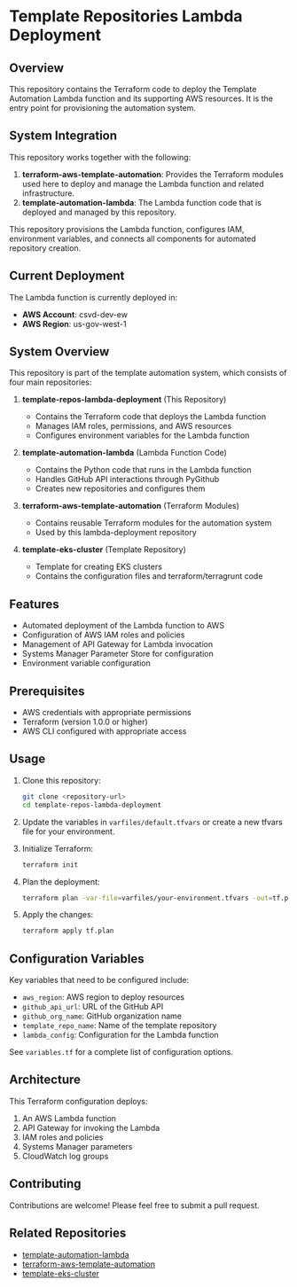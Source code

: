 # Template Repositories Lambda Deployment

## Overview

This repository contains the Terraform code to deploy the Template Automation Lambda function and its supporting AWS resources. It is the entry point for provisioning the automation system.

## System Integration

This repository works together with the following:

1. **terraform-aws-template-automation**: Provides the Terraform modules used here to deploy and manage the Lambda function and related infrastructure.
2. **template-automation-lambda**: The Lambda function code that is deployed and managed by this repository.

This repository provisions the Lambda function, configures IAM, environment variables, and connects all components for automated repository creation.

## Current Deployment

The Lambda function is currently deployed in:
- **AWS Account**: csvd-dev-ew
- **AWS Region**: us-gov-west-1

## System Overview

This repository is part of the template automation system, which consists of four main repositories:

1. **template-repos-lambda-deployment** (This Repository)
   * Contains the Terraform code that deploys the Lambda function
   * Manages IAM roles, permissions, and AWS resources
   * Configures environment variables for the Lambda function

2. **template-automation-lambda** (Lambda Function Code)
   * Contains the Python code that runs in the Lambda function
   * Handles GitHub API interactions through PyGithub
   * Creates new repositories and configures them

3. **terraform-aws-template-automation** (Terraform Modules)
   * Contains reusable Terraform modules for the automation system
   * Used by this lambda-deployment repository

4. **template-eks-cluster** (Template Repository)
   * Template for creating EKS clusters
   * Contains the configuration files and terraform/terragrunt code

## Features

- Automated deployment of the Lambda function to AWS
- Configuration of AWS IAM roles and policies
- Management of API Gateway for Lambda invocation
- Systems Manager Parameter Store for configuration
- Environment variable configuration

## Prerequisites

- AWS credentials with appropriate permissions
- Terraform (version 1.0.0 or higher)
- AWS CLI configured with appropriate access

## Usage

1. Clone this repository:
   ```sh
   git clone <repository-url>
   cd template-repos-lambda-deployment
   ```

2. Update the variables in `varfiles/default.tfvars` or create a new tfvars file for your environment.

3. Initialize Terraform:
   ```sh
   terraform init
   ```

4. Plan the deployment:
   ```sh
   terraform plan -var-file=varfiles/your-environment.tfvars -out=tf.plan
   ```

5. Apply the changes:
   ```sh
   terraform apply tf.plan
   ```

## Configuration Variables

Key variables that need to be configured include:

- `aws_region`: AWS region to deploy resources
- `github_api_url`: URL of the GitHub API
- `github_org_name`: GitHub organization name
- `template_repo_name`: Name of the template repository
- `lambda_config`: Configuration for the Lambda function

See `variables.tf` for a complete list of configuration options.

## Architecture

This Terraform configuration deploys:

1. An AWS Lambda function
2. API Gateway for invoking the Lambda
3. IAM roles and policies
4. Systems Manager parameters
5. CloudWatch log groups

## Contributing

Contributions are welcome! Please feel free to submit a pull request.

## Related Repositories

- [template-automation-lambda](https://github.com/your-org/template-automation-lambda)
- [terraform-aws-template-automation](https://github.com/your-org/terraform-aws-template-automation)
- [template-eks-cluster](https://github.com/your-org/template-eks-cluster)